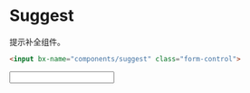 # Suggest

提示补全组件。

```html
<input bx-name="components/suggest" class="form-control">
```

<div class="bs-example">
    <div class="content">
        <input bx-name="components/suggest" class="form-control">
    </div>
</div>

<!-- <div class="bs-example">
    <div class="content">
        <h4>自动在组件原始节点上触发 change 事件。</h4>
        <input bx-name="components/suggest" class="form-control" onchange="alert(this.value)">
    </div>
</div> -->

<!-- > Suggest 组件会触发两个 `change` 事件：`change.suggest.done` 和 `change`，前者带有命名空间，后者没有。可以通过检测命名空间来区分。 -->

<script>
    require(['brix/loader', 'mock'], function(Loader, Mock) {
        Mock.Random.extend({
            hanzi: function(min, max) {
                var len
                var result = []

                if (arguments.length === 0) len = this.natural(3, 7)
                if (arguments.length === 1) len = max = min
                if (arguments.length === 2) {
                    min = parseInt(min, 10)
                    max = parseInt(max, 10)
                    len = this.natural(min, max)
                }

                for (var i = 0; i < len; i++) {
                    result.push(
                        /* jshint -W061 */
                        eval(
                            '"\\u' +
                            (Math.round(Math.random() * 20901) + 19968).toString(16) +
                            '"'
                        )
                    )
                }

                return result.join('')
            }
        })
        Loader.boot(function() {
            var data = Mock.mock({
                'list|5-10': ['@NAME', '@NATURAL(1,1000000)', '@HANZI']
            }).list

            var suggest = Loader.query('components/suggest')
            suggest.on('change.suggest.input', function(event, value) {
                suggest.data(
                    _.filter(data, function(item, index){
                        return ('' + item).toLowerCase().indexOf(value.toLowerCase()) !== -1
                    })
                )
            })
        })
    })
</script>